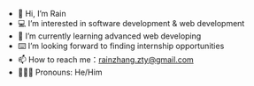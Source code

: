 - 👋 Hi, I’m Rain
- 💻 I’m interested in software development & web development
- 📱 I’m currently learning advanced web developing
- ⌨️ I’m looking forward to finding internship opportunities
- 📫 How to reach me：rainzhang.zty@gmail.com
- 👨🏻‍💻 Pronouns: He/Him